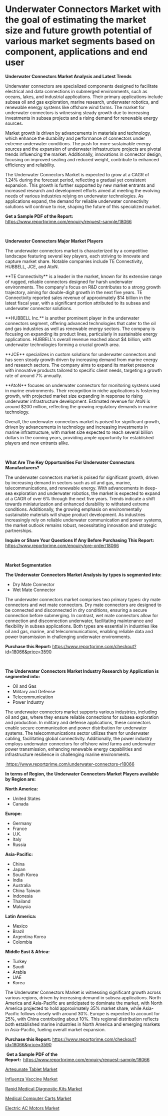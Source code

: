<p><h1>Underwater Connectors Market with the goal of estimating the market size and future growth potential of various market segments based on component, applications and end user</h1></p><p><strong>Underwater Connectors Market Analysis and Latest Trends</strong></p>
<p><p>Underwater connectors are specialized components designed to facilitate electrical and data connections in submerged environments, such as oceans, lakes, and industrial applications. Their primary applications include subsea oil and gas exploration, marine research, underwater robotics, and renewable energy systems like offshore wind farms. The market for underwater connectors is witnessing steady growth due to increasing investments in subsea projects and a rising demand for renewable energy sources.</p><p>Market growth is driven by advancements in materials and technology, which enhance the durability and performance of connectors under extreme underwater conditions. The push for more sustainable energy sources and the expansion of underwater infrastructure projects are pivotal trends influencing the market. Additionally, innovations in connector design, focusing on improved sealing and reduced weight, contribute to enhanced efficiency and reliability.</p><p>The Underwater Connectors Market is expected to grow at a CAGR of 1.24% during the forecast period, reflecting a gradual yet consistent expansion. This growth is further supported by new market entrants and increased research and development efforts aimed at meeting the evolving needs of various industries relying on underwater technologies. As applications expand, the demand for reliable underwater connectivity solutions will continue to rise, shaping the future of this specialized market.</p></p>
<p><strong>Get a Sample PDF of the Report:&nbsp;</strong> <a href="https://www.reportprime.com/enquiry/request-sample/18066?utm_campaign=1094&utm_medium=2&utm_source=Github&utm_content=ia&utm_term=20112024&utm_id=underwater-connectors">https://www.reportprime.com/enquiry/request-sample/18066</a></p>
<p>&nbsp;</p>
<p><strong>Underwater Connectors Major Market Players</strong></p>
<p><p>The underwater connectors market is characterized by a competitive landscape featuring several key players, each striving to innovate and capture market share. Notable companies include TE Connectivity, HUBBELL, JCE, and AtoN.</p><p>**TE Connectivity** is a leader in the market, known for its extensive range of rugged, reliable connectors designed for harsh underwater environments. The company's focus on R&D contributes to a strong growth trajectory, aiming for double-digit growth in the next five years. TE Connectivity reported sales revenue of approximately $14 billion in the latest fiscal year, with a significant portion attributed to its subsea and underwater connector solutions.</p><p>**HUBBELL Inc.** is another prominent player in the underwater connectors segment, offering advanced technologies that cater to the oil and gas industries as well as renewable energy sectors. The company is focusing on expanding its product lines, particularly in sustainable energy applications. HUBBELL's overall revenue reached about $4 billion, with underwater technologies forming a crucial growth area.</p><p>**JCE** specializes in custom solutions for underwater connectors and has seen steady growth driven by increasing demand from marine energy and research sectors. The company aims to expand its market presence with innovative products tailored to specific client needs, targeting a growth rate of around 7% annually.</p><p>**AtoN** focuses on underwater connectors for monitoring systems used in marine environments. Their recognition in niche applications is fostering growth, with projected market size expanding in response to rising underwater infrastructure development. Estimated revenue for AtoN is around $200 million, reflecting the growing regulatory demands in marine technology.</p><p>Overall, the underwater connectors market is poised for significant growth, driven by advancements in technology and increasing investments in marine infrastructure, with market size expected to reach several billion dollars in the coming years, providing ample opportunity for established players and new entrants alike.</p></p>
<p>&nbsp;</p>
<p><strong>What Are The Key Opportunities For Underwater Connectors Manufacturers?</strong></p>
<p><p>The underwater connectors market is poised for significant growth, driven by increasing demand in sectors such as oil and gas, marine, telecommunications, and renewable energy. With advancements in deep-sea exploration and underwater robotics, the market is expected to expand at a CAGR of over 6% through the next five years. Trends indicate a shift towards miniaturization and enhanced durability to withstand extreme conditions. Additionally, the growing emphasis on environmentally sustainable materials will shape product development. As industries increasingly rely on reliable underwater communication and power systems, the market outlook remains robust, necessitating innovation and strategic partnerships.</p></p>
<p><strong>Inquire or Share Your Questions If Any Before Purchasing This Report:</strong> <a href="https://www.reportprime.com/enquiry/pre-order/18066?utm_campaign=1094&utm_medium=2&utm_source=Github&utm_content=ia&utm_term=20112024&utm_id=underwater-connectors">https://www.reportprime.com/enquiry/pre-order/18066</a></p>
<p>&nbsp;</p>
<p><strong>Market Segmentation</strong></p>
<p><strong>The Underwater Connectors Market Analysis by types is segmented into:</strong></p>
<p><ul><li>Dry Mate Connector</li><li>Wet Mate Connector</li></ul></p>
<p><p>The underwater connectors market comprises two primary types: dry mate connectors and wet mate connectors. Dry mate connectors are designed to be connected and disconnected in dry conditions, ensuring a secure connection before submerging. In contrast, wet mate connectors allow for connection and disconnection underwater, facilitating maintenance and flexibility in subsea applications. Both types are essential in industries like oil and gas, marine, and telecommunications, enabling reliable data and power transmission in challenging underwater environments.</p></p>
<p><strong>Purchase this Report:&nbsp;</strong><a href="https://www.reportprime.com/checkout?id=18066&price=3590&utm_campaign=1094&utm_medium=2&utm_source=Github&utm_content=ia&utm_term=20112024&utm_id=underwater-connectors">https://www.reportprime.com/checkout?id=18066&price=3590</a></p>
<p>&nbsp;</p>
<p><strong>The Underwater Connectors Market Industry Research by Application is segmented into:</strong></p>
<p><ul><li>Oil and Gas</li><li>Military and Defense</li><li>Telecommunication</li><li>Power Industry</li></ul></p>
<p><p>The underwater connectors market supports various industries, including oil and gas, where they ensure reliable connections for subsea exploration and production. In military and defense applications, these connectors enable secure communication and power distribution for underwater systems. The telecommunications sector utilizes them for underwater cabling, facilitating global connectivity. Additionally, the power industry employs underwater connectors for offshore wind farms and underwater power transmission, enhancing renewable energy capabilities and infrastructure resilience in challenging marine environments.</p></p>
<p><a href="https://www.reportprime.com/underwater-connectors-r18066?utm_campaign=1094&utm_medium=2&utm_source=Github&utm_content=ia&utm_term=20112024&utm_id=underwater-connectors">&nbsp;https://www.reportprime.com/underwater-connectors-r18066</a></p>
<p><strong>In terms of Region, the Underwater Connectors Market Players available by Region are:</strong></p>
<p>
    <p> <strong> North America: </strong>
        <ul>
            <li>United States</li>
            <li>Canada</li>
        </ul>
        </p> 
    <p> <strong> Europe: </strong>
        <ul>
            <li>Germany</li>
            <li>France</li>
            <li>U.K.</li>
            <li>Italy</li>
            <li>Russia</li>
        </ul>
        </p> 
    <p> <strong> Asia-Pacific: </strong>
        <ul>
            <li>China</li>
            <li>Japan</li>
            <li>South Korea</li>
            <li>India</li>
            <li>Australia</li>
            <li>China Taiwan</li>
            <li>Indonesia</li>
            <li>Thailand</li>
            <li>Malaysia</li>
        </ul>
        </p> 
    <p> <strong> Latin America: </strong>
        <ul>
            <li>Mexico</li>
            <li>Brazil</li>
            <li>Argentina Korea</li>
            <li>Colombia</li>
        </ul>
        </p> 
    <p> <strong> Middle East & Africa: </strong>
        <ul>
            <li>Turkey</li>
            <li>Saudi</li>
            <li>Arabia</li>
            <li>UAE</li>
            <li>Korea</li>
        </ul>
    </p>
    </p>
<p><p>The Underwater Connectors Market is witnessing significant growth across various regions, driven by increasing demand in subsea applications. North America and Asia-Pacific are anticipated to dominate the market, with North America projected to hold approximately 35% market share, while Asia-Pacific follows closely with around 30%. Europe is expected to account for 25%, with China contributing about 10%. This regional distribution reflects both established marine industries in North America and emerging markets in Asia-Pacific, fueling overall market expansion.</p></p>
<p><strong>Purchase this Report: </strong><a href="https://www.reportprime.com/checkout?id=18066&price=3590&utm_campaign=1094&utm_medium=2&utm_source=Github&utm_content=ia&utm_term=20112024&utm_id=underwater-connectors">https://www.reportprime.com/checkout?id=18066&price=3590</a></p>
<p>&nbsp;<strong>Get a Sample PDF of the Report:&nbsp;&nbsp;</strong><a href="https://www.reportprime.com/enquiry/request-sample/18066?utm_campaign=1094&utm_medium=2&utm_source=Github&utm_content=ia&utm_term=20112024&utm_id=underwater-connectors">https://www.reportprime.com/enquiry/request-sample/18066</a></p>
<p><strong></strong></p>
<p><p><a href="https://issuu.com/reportprime-2/docs/artesunate-tablet-market-size-2030._cd552860ef515e?utm_campaign=1094&utm_medium=2&utm_source=Github&utm_content=ia&utm_term=20112024&utm_id=underwater-connectors">Artesunate Tablet Market</a></p><p><a href="https://issuu.com/reportprime-2/docs/influenza-vaccine-market-size-2030._043f59fdd600fc?utm_campaign=1094&utm_medium=2&utm_source=Github&utm_content=ia&utm_term=20112024&utm_id=underwater-connectors">Influenza Vaccine Market</a></p><p><a href="https://www.linkedin.com/pulse/rapid-medical-diagnostic-kits-market-size-foreign-opportunities-nik4e?utm_campaign=1094&utm_medium=2&utm_source=Github&utm_content=ia&utm_term=20112024&utm_id=underwater-connectors">Rapid Medical Diagnostic Kits Market</a></p><p><a href="https://www.linkedin.com/pulse/medical-computer-carts-market-insights-revenue-forecast-47-p5mge?utm_campaign=1094&utm_medium=2&utm_source=Github&utm_content=ia&utm_term=20112024&utm_id=underwater-connectors">Medical Computer Carts Market</a></p><p><a href="https://github.com/indrystar/Market-Research-Report-List-5/blob/main/electric-ac-motors-market.md?utm_campaign=1094&utm_medium=2&utm_source=Github&utm_content=ia&utm_term=20112024&utm_id=underwater-connectors">Electric AC Motors Market</a></p></p>